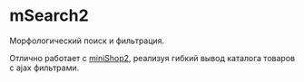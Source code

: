 # mSearch2

Морфологический поиск и фильтрация.

Отлично работает с [miniShop2][1], реализуя гибкий вывод каталога товаров с ajax фильтрами.

[1]: /components/minishop2/
